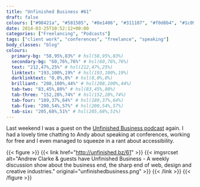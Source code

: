 ```yaml
---
title: "Unfinished Business #61"
draft: false
colours: ["#98421a", "#581505", "#8e1406", "#311107", "#f0d8b4", "#1c0903", "#d5c9bf"]
date: 2014-03-25T10:52:12+00:00
categories: ["Freelancing", "Podcasts"]
tags: ["client work", "conferences", "freelance", "speaking"]
body_classes: "blog"
colours:
  primary-bg: "58,95%,83%" # hsl(58,95%,83%)
  secondary-bg: "60,76%,76%" # hsl(60,76%,76%)
  text: "212,47%,25%" # hsl(212,47%,25%)
  linktext: "193,100%,19%" # hsl(193,100%,19%)
  darklinktext: "0,0%,0%" # hsl(0,0%,0%)
  brilliant: "208,100%,44%" # hsl(208,100%,44%)
  tab-two: "83,45%,80%" # hsl(83,45%,80%)
  tab-three: "152,28%,74%" # hsl(152,28%,74%)
  tab-four: "189,37%,64%" # hsl(189,37%,64%)
  tab-five: "200,54%,57%" # hsl(200,54%,57%)
  tab-six: "205,68%,51%" # hsl(205,68%,51%)
---
```


Last weekend I was a guest on the [Unfinished Business podcast](http://unfinished.bz/61) again. I had a lovely time chatting to Andy about speaking at conferences, working for free and I even managed to squeeze in a rant about accessibility.

{{< figure >}}
  {{< link href="http://unfinished.bz/61" >}}
  	{{< imgsrcset alt="Andrew Clarke &amp; guests have Unfinished Business - A weekly discussion show about the business end, the sharp end of web, design and creative industries." original="unfinishedbusiness.png" >}}
  {{< /link >}}
{{< /figure >}}

	